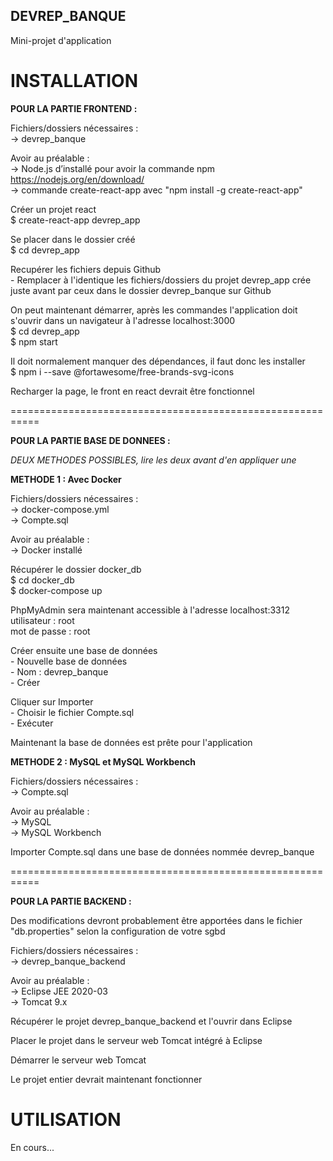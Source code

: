 ## DEVREP_BANQUE
Mini-projet d'application


# INSTALLATION

__POUR LA PARTIE FRONTEND :__

Fichiers/dossiers nécessaires :  
-> devrep_banque

Avoir au préalable :  
-> Node.js d’installé pour avoir la commande npm  
https://nodejs.org/en/download/  
-> commande create-react-app avec "npm install -g create-react-app"  

Créer un projet react  
    $ create-react-app devrep_app  

Se placer dans le dossier créé  
    $ cd devrep_app

Recupérer les fichiers depuis Github  
    - Remplacer à l'identique les fichiers/dossiers du projet devrep_app crée juste avant
      par ceux dans le dossier devrep_banque sur Github

On peut maintenant démarrer, après les commandes l'application doit s'ouvrir dans un navigateur à l'adresse localhost:3000  
    $ cd devrep_app  
    $ npm start  

Il doit normalement manquer des dépendances, il faut donc les installer  
    $ npm i --save @fortawesome/free-brands-svg-icons

Recharger la page, le front en react devrait être fonctionnel 

===========================================================

__POUR LA PARTIE BASE DE DONNEES :__

_DEUX METHODES POSSIBLES, lire les deux avant d'en appliquer une_

__METHODE 1 : Avec Docker__

Fichiers/dossiers nécessaires :  
-> docker-compose.yml  
-> Compte.sql  

Avoir au préalable :  
-> Docker installé  

Récupérer le dossier docker_db   
    $ cd docker_db  
    $ docker-compose up  

PhpMyAdmin sera maintenant accessible à l'adresse localhost:3312  
    utilisateur  : root  
    mot de passe : root  

Créer ensuite une base de données  
    - Nouvelle base de données  
    - Nom : devrep_banque  
    - Créer  

Cliquer sur Importer  
    - Choisir le fichier Compte.sql  
    - Exécuter  

Maintenant la base de données est prête pour l'application  

__METHODE 2 : MySQL et MySQL Workbench__

Fichiers/dossiers nécessaires :  
    -> Compte.sql  

Avoir au préalable :  
    -> MySQL  
    -> MySQL Workbench  

Importer Compte.sql dans une base de données nommée devrep_banque

===========================================================

__POUR LA PARTIE BACKEND :__  


Des modifications devront probablement être apportées dans le fichier "db.properties" 
selon la configuration de votre sgbd  


Fichiers/dossiers nécessaires :  
-> devrep_banque_backend  

Avoir au préalable :  
-> Eclipse JEE 2020-03  
-> Tomcat 9.x 

Récupérer le projet devrep_banque_backend et l'ouvrir dans Eclipse

Placer le projet dans le serveur web Tomcat intégré à Eclipse

Démarrer le serveur web Tomcat

Le projet entier devrait maintenant fonctionner  

# UTILISATION

En cours...
